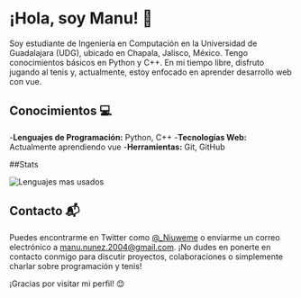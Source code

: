 # ¡Hola, soy Manu! 👋

Soy estudiante de Ingeniería en Computación en la Universidad de Guadalajara (UDG), ubicado en Chapala, Jalisco, México. Tengo conocimientos básicos en Python y C++. En mi tiempo libre, disfruto jugando al tenis y, actualmente, estoy enfocado en aprender desarrollo web con vue.

## Conocimientos 💻

-**Lenguajes de Programación:** Python, C++
-**Tecnologías Web:** Actualmente aprendiendo vue
-**Herramientas:** Git, GitHub

##Stats


![Lenguajes mas usados](https://api.githubtrends.io/user/svg/ManuNunez/langs?time_range=one_year&include_private=True&loc_metric=changed&theme=dark)


## Contacto 📬

Puedes encontrarme en Twitter como [@_Niuweme](https://twitter.com/_Niuweme) o enviarme un correo electrónico a [manu.nunez.2004@gmail.com](mailto:manu.nunez.2004@gmail.com). ¡No dudes en ponerte en contacto conmigo para discutir proyectos, colaboraciones o simplemente charlar sobre programación y tenis!

¡Gracias por visitar mi perfil! 😊
